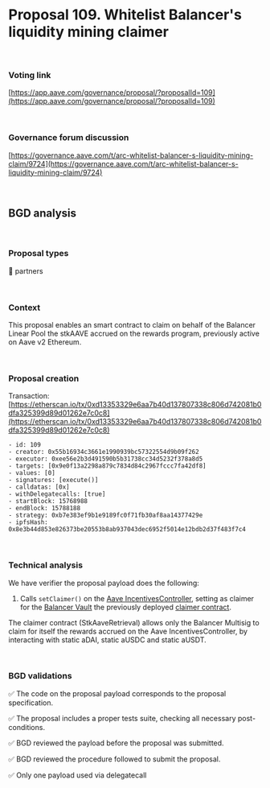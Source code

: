 # Proposal 109. Whitelist Balancer's liquidity mining claimer

<br>

### Voting link
[https://app.aave.com/governance/proposal/?proposalId=109](https://app.aave.com/governance/proposal/?proposalId=109)

<br>

### Governance forum discussion
[https://governance.aave.com/t/arc-whitelist-balancer-s-liquidity-mining-claim/9724](https://governance.aave.com/t/arc-whitelist-balancer-s-liquidity-mining-claim/9724)

<br>

## BGD analysis

<br>

### Proposal types

:handshake: partners

<br>

### Context
This proposal enables an smart contract to claim on behalf of the Balancer Linear Pool the stkAAVE accrued on the rewards program, previously active on Aave v2 Ethereum.

<br>

### Proposal creation
Transaction: [https://etherscan.io/tx/0xd13353329e6aa7b40d137807338c806d742081b0dfa325399d89d01262e7c0c8](https://etherscan.io/tx/0xd13353329e6aa7b40d137807338c806d742081b0dfa325399d89d01262e7c0c8)

```
- id: 109
- creator: 0x55b16934c3661e1990939bc57322554d9b09f262
- executor: 0xee56e2b3d491590b5b31738cc34d5232f378a8d5
- targets: [0x9e0f13a2298a879c7834d84c2967fccc7fa42df8]
- values: [0]
- signatures: [execute()]
- calldatas: [0x]
- withDelegatecalls: [true]
- startBlock: 15768988
- endBlock: 15788188
- strategy: 0xb7e383ef9b1e9189fc0f71fb30af8aa14377429e
- ipfsHash: 0x8e3b44d853e826373be20553b8ab937043dec6952f5014e12bdb2d37f483f7c4
```

<br>

### Technical analysis
We have verifier the proposal payload does the following:

1. Calls `setClaimer()` on the [Aave IncentivesController](https://etherscan.io/address/0xd784927Ff2f95ba542BfC824c8a8a98F3495f6b5), setting as claimer for the [Balancer Vault](https://etherscan.io/address/0xBA12222222228d8Ba445958a75a0704d566BF2C8) the previously deployed [claimer contract](https://etherscan.io/address/0x0e2d46fe246eb926d939A10efA96fB7d4EB14bB3).

The claimer contract (StkAaveRetrieval) allows only the Balancer Multisig to claim for itself the rewards accrued on the Aave IncentivesController, by interacting with static aDAI, static aUSDC and static aUSDT. 

<br>

### BGD validations

:white_check_mark: The code on the proposal payload corresponds to the proposal specification.

:white_check_mark: The proposal includes a proper tests suite, checking all necessary post-conditions.

:white_check_mark: BGD reviewed the payload before the proposal was submitted.

:white_check_mark: BGD reviewed the procedure followed to submit the proposal.

:white_check_mark: Only one payload used via delegatecall
